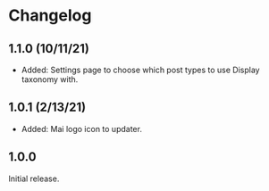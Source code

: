 # Changelog

## 1.1.0 (10/11/21)
* Added: Settings page to choose which post types to use Display taxonomy with.

## 1.0.1 (2/13/21)
* Added: Mai logo icon to updater.

## 1.0.0
Initial release.
